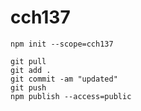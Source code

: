 # cch137

```
npm init --scope=cch137

```

```
git pull
git add .
git commit -am "updated"
git push
npm publish --access=public

```